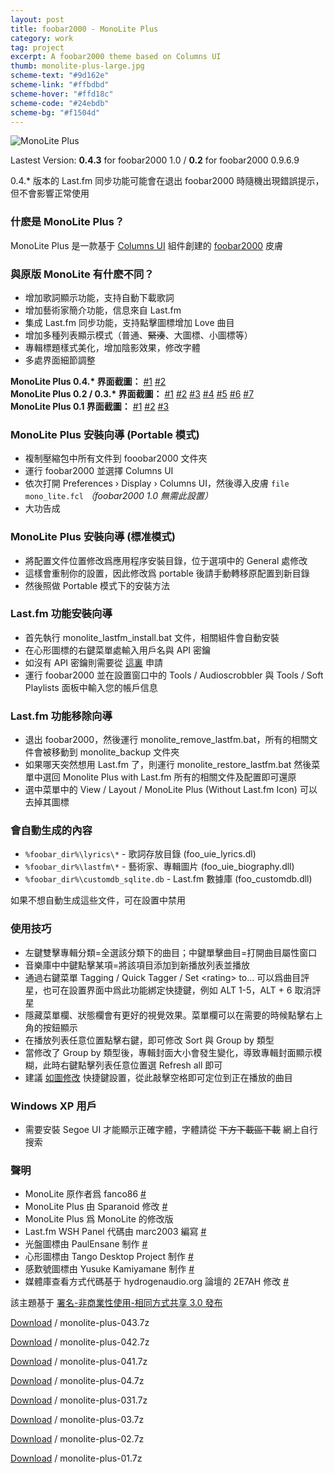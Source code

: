```yaml
---
layout: post
title: foobar2000 - MonoLite Plus
category: work
tag: project
excerpt: A foobar2000 theme based on Columns UI
thumb: monolite-plus-large.jpg
scheme-text: "#9d162e"
scheme-link: "#ffbdbd"
scheme-hover: "#ffd18c"
scheme-code: "#24ebdb"
scheme-bg: "#f1504d"
---
```


<p><img src="{{ site.data.var.file }}/monolite-plus-04.jpg" alt="MonoLite Plus"></p>

<p class=note>Lastest Version: <strong>0.4.3</strong> for foobar2000 1.0 / <strong>0.2</strong> for foobar2000 0.9.6.9</p>

<p class=note>0.4.* 版本的 Last.fm 同步功能可能會在退出 foobar2000 時隨機出現錯誤提示，但不會影響正常使用</p>

<h3>什麽是 MonoLite Plus？</h3>

<p>MonoLite Plus 是一款基于 <a href="http://yuo.be/columns.php">Columns UI</a> 組件創建的 <a href="http://www.foobar2000.org/">foobar2000</a> 皮膚</p>

<h3>與原版 MonoLite 有什麽不同？</h3>

<ul>
  <li>增加歌詞顯示功能，支持自動下載歌詞</li>
  <li>增加藝術家簡介功能，信息來自 Last.fm</li>
  <li>集成 Last.fm 同步功能，支持點擊圖標增加 Love 曲目</li>
  <li>增加多種列表顯示模式（普通、<del datetime="2010-01-11T12:48:16+00:00">緊湊</del>、大圖標、小圖標等）</li>
  <li>專輯標題樣式美化，增加陰影效果，修改字體</li>
  <li>多處界面細節調整</li>
</ul>

<p>
<strong>MonoLite Plus 0.4.* 界面截圖：</strong>
  <a href="{{ site.data.var.file }}/monolite-plus-04-01.png">#1</a>
  <a href="{{ site.data.var.file }}/monolite-plus-04-02.png">#2</a>
<br>
<strong>MonoLite Plus 0.2 / 0.3.* 界面截圖：</strong>
  <a href="{{ site.data.var.file }}/monolite-plus-02-01.png">#1</a>
  <a href="{{ site.data.var.file }}/monolite-plus-02-02.png">#2</a>
  <a href="{{ site.data.var.file }}/monolite-plus-02-03.png">#3</a>
  <a href="{{ site.data.var.file }}/monolite-plus-02-04.png">#4</a>
  <a href="{{ site.data.var.file }}/monolite-plus-02-05.png">#5</a>
  <a href="{{ site.data.var.file }}/monolite-plus-02-06.png">#6</a>
  <a href="{{ site.data.var.file }}/monolite-plus-02-07.png">#7</a>
<br>
<strong>MonoLite Plus 0.1 界面截圖：</strong>
  <a href="{{ site.data.var.file }}/monolite-plus-01.png">#1</a>
  <a href="{{ site.data.var.file }}/monolite-plus-02.png">#2</a>
  <a href="{{ site.data.var.file }}/monolite-plus-03.png">#3</a>
</p>

<h3>MonoLite Plus 安裝向導 (Portable 模式)</h3>

<ul>
  <li>複制壓縮包中所有文件到 fooobar2000 文件夾</li>
  <li>運行 foobar2000 並選擇 Columns UI</li>
  <li>依次打開 Preferences &#8250; Display &#8250; Columns UI，然後導入皮膚 <code>file mono_lite.fcl</code> <em>（foobar2000 1.0 無需此設置）</em></li>
  <li>大功告成</li>
</ul>

<h3>MonoLite Plus 安裝向導 (標准模式)</h3>

<ul>
  <li>將配置文件位置修改爲應用程序安裝目錄，位于選項中的 General 處修改</li>
  <li>這樣會重制你的設置，因此修改爲 portable 後請手動轉移原配置到新目錄</li>
  <li>然後照做 Portable 模式下的安裝方法</li>
</ul>

<h3>Last.fm 功能安裝向導</h3>

<ul>
  <li>首先執行 monolite_lastfm_install.bat 文件，相關組件會自動安裝</li>
  <li>在心形圖標的右鍵菜單處輸入用戶名與 API 密鑰</li>
  <li>如沒有 API 密鑰則需要從 <a href="http://www.last.fm/api/account">這裏</a> 申請</li>
  <li>運行 foobar2000 並在設置窗口中的 Tools / Audioscrobbler 與 Tools / Soft Playlists 面板中輸入您的帳戶信息</li>
</ul>

<h3>Last.fm 功能移除向導</h3>

<ul>
  <li>退出 foobar2000，然後運行 monolite_remove_lastfm.bat，所有的相關文件會被移動到 monolite_backup 文件夾</li>
  <li>如果哪天突然想用 Last.fm 了，則運行 monolite_restore_lastfm.bat 然後菜單中選回 Monolite Plus with Last.fm 所有的相關文件及配置即可還原</li>
  <li>選中菜單中的 View / Layout / MonoLite Plus (Without Last.fm Icon) 可以去掉其圖標</li>
</ul>

<h3>會自動生成的內容</h3>

<ul>
  <li><code>%foobar_dir%\lyrics\*</code> - 歌詞存放目錄 (foo_uie_lyrics.dl)</li>
  <li><code>%foobar_dir%\lastfm\*</code> - 藝術家、專輯圖片 (foo_uie_biography.dll)</li>
  <li><code>%foobar_dir%\customdb_sqlite.db</code> - Last.fm 數據庫 (foo_customdb.dll)</li>
</ul>

<p>如果不想自動生成這些文件，可在設置中禁用</p>

<h3>使用技巧</h3>

<ul>
  <li>左鍵雙擊專輯分類=全選該分類下的曲目；中鍵單擊曲目=打開曲目屬性窗口</li>
  <li>音樂庫中中鍵點擊某項=將該項目添加到新播放列表並播放</li>
  <li>通過右鍵菜單 Tagging / Quick Tagger / Set &lt;rating&gt; to... 可以爲曲目評星，也可在設置界面中爲此功能綁定快捷鍵，例如 ALT 1-5，ALT + 6 取消評星</li>
  <li>隱藏菜單欄、狀態欄會有更好的視覺效果。菜單欄可以在需要的時候點擊右上角的按鈕顯示</li>
  <li>在播放列表任意位置點擊右鍵，即可修改 Sort 與 Group by 類型</li>
  <li>當修改了 Group by 類型後，專輯封面大小會發生變化，導致專輯封面顯示模糊，此時右鍵點擊列表任意位置選 Refresh all 即可</li>
  <li>建議 <a href="{{ site.data.var.file }}/monolite-plus-04.png">如圖修改</a> 快捷鍵設置，從此敲擊空格即可定位到正在播放的曲目</li>
</ul>

<h3>Windows XP 用戶</h3>

<ul>
  <li>需要安裝 Segoe UI 才能顯示正確字體，字體請從 <del datetime="2010-10-17T08:34:52+00:00">下方下載區下載</del> 網上自行搜索</li>
</ul>

<h3>聲明</h3>

<ul>
  <li>MonoLite 原作者爲 fanco86 <a href="http://fanco86.deviantart.com/art/MonoLite-122756120">#</a></li>
  <li>MonoLite Plus 由 Sparanoid 修改 <a href="http://junior-spirit.deviantart.com/art/MonoLite-Plus-144505359/">#</a></li>
  <li>MonoLite Plus 爲 MonoLite 的修改版</li>
  <li>Last.fm WSH Panel 代碼由 marc2003 編寫 <a href="http://www.hydrogenaudio.org/forums/index.php?showtopic=76772">#</a></li>
  <li>光盤圖標由 PaulEnsane 制作 <a href="http://paulensane.deviantart.com/art/CD-Icon-115783933">#</a></li>
  <li>心形圖標由 Tango Desktop Project 制作 <a href="http://tango.freedesktop.org/Tango_Desktop_Project">#</a></li>
  <li>感歎號圖標由 Yusuke Kamiyamane 制作 <a href="http://www.pinvoke.com/">#</a></li>
  <li>媒體庫查看方式代碼基于 hydrogenaudio.org 論壇的 2E7AH 修改 <a href="http://www.hydrogenaudio.org/forums/index.php?s=&amp;showtopic=68552&amp;view=findpost&amp;p=684400">#</a></li>
</ul>

<p class=note>該主題基于 <a href="http://creativecommons.org/licenses/by-nc-sa/3.0/deed.zh">署名-非商業性使用-相同方式共享 3.0 發布</a></p>

<p class=download><a href="{{ site.data.var.file }}/download/monolite-plus-043.7z">Download</a> / monolite-plus-043.7z</p>
<p class=download><a href="{{ site.data.var.file }}/download/monolite-plus-043.7z">Download</a> / monolite-plus-042.7z</p>
<p class=download><a href="{{ site.data.var.file }}/download/monolite-plus-043.7z">Download</a> / monolite-plus-041.7z</p>
<p class=download><a href="{{ site.data.var.file }}/download/monolite-plus-043.7z">Download</a> / monolite-plus-04.7z</p>
<p class=download><a href="{{ site.data.var.file }}/download/monolite-plus-043.7z">Download</a> / monolite-plus-031.7z</p>
<p class=download><a href="{{ site.data.var.file }}/download/monolite-plus-043.7z">Download</a> / monolite-plus-03.7z</p>
<p class=download><a href="{{ site.data.var.file }}/download/monolite-plus-043.7z">Download</a> / monolite-plus-02.7z</p>
<p class=download><a href="{{ site.data.var.file }}/download/monolite-plus-043.7z">Download</a> / monolite-plus-01.7z</p>
